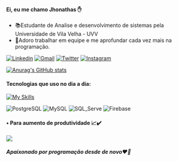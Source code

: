 #### Ei, eu me chamo Jhonathas ✋
  - 📚Estudante de Analise e desenvolvimento de sistemas pela Universidade de Vila Velha - UVV
  - 📖Adoro trabalhar em equipe e me aprofundar cada vez mais na programação.
  
[![Linkedin](https://img.shields.io/badge/-LinkedIn-blue?style=flat&logo=Linkedin&logoColor=white)](https://www.linkedin.com/in/jhonathas-souza-33891b245/)
[![Gmail](https://img.shields.io/badge/-Gmail-c14438?style=flat&logo=Gmail&logoColor=white)](mailto:jhonathas.souza8@gmail.com)
[![Twitter](https://img.shields.io/badge/-Twitter-1DA1F2?style=flat&logo=Twitter&logoColor=white)](https://twitter.com/KillerM18882795)
[![Instagram](https://img.shields.io/badge/-instagram-red?style=flat&logo=Instagram&logoColor=white)](https://www.instagram.com/jhonathas__souza/)

[![Anurag's GitHub stats](https://github-readme-stats.vercel.app/api?username=DevJhonathas)](https://github.com/DevJhonathas/github-readme-stats)

#### Tecnologias que uso no dia a dia:

[![My Skills](https://skills.thijs.gg/icons?i=js,ts,html,css,react,php,py,docker,figma,vscode)](https://github.com/DevJhonathas)

![PostgreSQL](https://img.shields.io/badge/PostgreSQL-316192?style=for-the-badge&logo=postgresql&logoColor=white)
![MySQL](https://img.shields.io/badge/MySQL-00000F?style=for-the-badge&logo=mysql&logoColor=white)
![SQL_Serve](https://img.shields.io/badge/Microsoft_SQL_Server-CC2927?style=for-the-badge&logo=microsoft-sql-server&logoColor=white)
![Firebase](https://img.shields.io/badge/Firebase-eba834?style=for-the-badge&logo=firebase&logoColor=#f7ef02)

#### • Para aumento de produtividade 📈✔️
[![](https://img.shields.io/badge/Spotify-1ED760?&style=for-the-badge&logo=spotify&logoColor=white)](https://open.spotify.com/playlist/6C9wp2PhQXjJJiO3W8MyEp?si=37740fa25c9b4362)

##### Apaixonado por programação desde de novo❤️🌹
